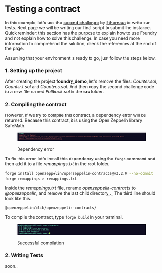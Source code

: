 # Testing a contract

In this example, let's use the [second challenge](https://ethernaut.openzeppelin.com/level/0x9CB391dbcD447E645D6Cb55dE6ca23164130D008) by [Ethernaut](https://ethernaut.openzeppelin.com/) to write our tests. Next page we will be writing our final script to submit the instance. Quick reminder: this section has the purpose to explain how to use Foundry and not explain how to solve this challenge. In case you need more information to comprehend the solution, check the references at the end of the page.

Assuming that your environment is ready to go, just follow the steps below.

### 1. Setting up the project

After creating the project **foundry\_demo**, let's remove the files: _Counter.sol_, _Counter.t.sol_ and _Counter.s.sol_. And then copy the second challenge code to a new file named _Fallback.sol_ in the **src** folder.

### 2. Compiling the contract

However, if we try to compile this contract, a dependency error will be returned. Because this contract, it is using the Open Zeppelin library SafeMath.

<figure><img src="../../.gitbook/assets/Screen Shot 2022-09-10 at 23.04.31.png" alt=""><figcaption><p>Dependency error</p></figcaption></figure>

To fix this error, let's install this dependency using the `forge` command and then add it to a file _remappings.txt_ in the root folder.

```bash
forge install openzeppelin/openzeppelin-contracts@v3.2.0 --no-commit
forge remappings > remappings.txt
```

Inside the _remappings.txt_ file, rename _openzeppelin-contracts_ to _@openzeppelin,_ and remove the last child directory_._ The third line should look like this.

```
@openzeppelin/=lib/openzeppelin-contracts/
```

To compile the contract, type `forge build` in your terminal.

<figure><img src="../../.gitbook/assets/Screen Shot 2022-09-10 at 23.22.38.png" alt=""><figcaption><p>Successful compilation</p></figcaption></figure>

### 2. Writing Tests

soon...


